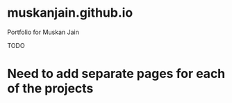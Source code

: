 # muskanjain.github.io
Portfolio for Muskan Jain

TODO
# Need to add separate pages for each of the projects
